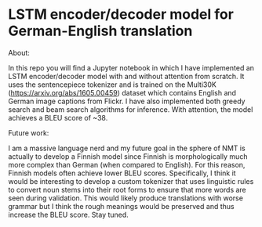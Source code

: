 # LSTM encoder/decoder model for German-English translation
About:

In this repo you will find a Jupyter notebook in which I have implemented an LSTM encoder/decoder model with and without attention from scratch. It uses the sentencepiece tokenizer and is trained on the Multi30K (https://arxiv.org/abs/1605.00459) dataset which contains English and German image captions from Flickr. I have also implemented both greedy search and beam search algorithms for inference. With attention, the model achieves a BLEU score of ~38.



Future work:

I am a massive language nerd and my future goal in the sphere of NMT is actually to develop a Finnish model since Finnish is morphologically much more complex than German (when compared to English). For this reason, Finnish models often achieve lower BLEU scores. Specifically, I think it would be interesting to develop a custom tokenizer that uses linguistic rules to convert noun stems into their root forms to ensure that more words are seen during validation. This would likely produce translations with worse grammar but I think the rough meanings would be preserved and thus increase the BLEU score. Stay tuned.

